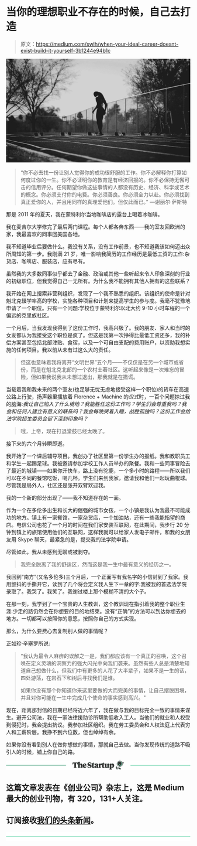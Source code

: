 # 当你的理想职业不存在的时候，自己去打造

> 原文：<https://medium.com/swlh/when-your-ideal-career-doesnt-exist-build-it-yourself-3b1244e94b1c>

![](img/b61690fba51fdb5676335ab93c6bb805.png)

> “你不必去找一份让别人觉得你的成功很舒服的工作。你不必解释你打算如何度过你的一生。你不必证明你的教育是有经济回报的。你不必保持无懈可击的信用评分。任何期望你做这些事情的人都没有历史、经济、科学或艺术的概念。你必须支付你的电费。你必须善良。你必须全力以赴。你必须找到真正爱你的人，并且用同样的真理爱他们。但仅此而已。”
> —谢丽尔·萨斯特

那是 2011 年的夏天，我在蒙特利尔当地咖啡店的露台上喝着冰咖啡。

我在麦吉尔大学修完了最后两门课程。每个人都各奔东西——我的室友回欧洲的家，我最喜欢的同事回美国各地。

我不知道毕业后要做什么。我没有关系，没有工作前景，也不知道我该如何迈出众所周知的第一步。我刚满 21 岁，唯一影响我简历的工作经历是最低工资的工作:杂货店、咖啡店、服装店，应有尽有。

虽然我的大多数同事似乎都去了金融、政治或其他一些听起来令人印象深刻的行业的初级职位，但我觉得自己一无所有。为什么我不能拥有其他人拥有的这些联系？

我开始在网上搜索非营利组织，发现了一个我不熟悉的组织。该组织的使命是针对魁北克辍学率高的学校，实施各种项目和计划来提高学生的参与度。我毫不犹豫地申请了一个职位。只有一个问题:学校位于蒙特利尔以北大约 9-10 小时车程的一个偏远的克里族社区。

一个月后，当我发现我得到了这份工作时，我高兴极了。我的朋友、家人和当时的女友都认为我接受这个职位是疯了。但这是我第一次挣得比最低工资还多，我的补偿方案甚至包括北部津贴、食宿，以及一个可自由支配的费用账户，以资助我想实施的任何项目。我以前从未有过这么大的责任。

> 但这也意味着我将离开“文明世界”五个月——不仅仅是在另一个城市或省份，而是在魁北克北部的一个农村土著社区。这听起来像是一次难忘的冒险，但如果我说我从未想过退出，那我就是在撒谎。

当载着我和我未来的两个室友(也足够无忧无虑地接受这样一个职位)的货车在高速公路上行驶，扬声器里播放着 Florence + Machine 的*仪式*时，一百个问题掠过我的脑海:*我让自己陷入了什么境地？我能胜任这份工作吗？学生们会尊重我吗？我会和任何人建立有意义的联系吗？我会每晚哭着入睡，战胜孤独吗？这份工作会给法学院招生委员会留下深刻印象吗？*

> 哦，上帝，现在打退堂鼓已经太晚了。

接下来的六个月转瞬即逝。

我开始了一个课后辅导项目。我创办了社区里第一份学生办的报纸。我和教职员工和学生一起踢足球。我被邀请参加学校工作人员举办的聚餐。我和一些同事冒险去了最近的城镇——如果你开快车，路上没有驼鹿，一个多小时的路程——所以我们可以在不同的餐馆吃饭，喝几杯。学生们来到我家，邀请我和他们一起玩曲棍球。尽管我是局外人，社区还是张开双臂欢迎我。

我的一个新的部分出现了——我不知道存在的一面。

作为一个在多伦多出生和长大的倔强的城市女孩，一个小镇是我认为我最不可能成功的地方。镇上有一家餐馆，一家杂货店，一个加油站，还有一些我能指望的商店。电信公司也花了一个月的时间在我们家安装互联网，在此期间，我步行 20 分钟到镇上的旅馆使用他们的互联网，这样我就可以给家人发电子邮件，和我的女朋友用 Skype 聊天，最紧急的是，提交我的法学院申请。

尽管如此，我从未感到无聊或被剥夺。

> 我完全脱离了我的舒适区，然而这是我一生中最有意义的经历之一。

我回到“南方”(又名多伦多)三个月后，一个正面写有我名字的小信封到了我家。我用颤抖的手撕开它，读到了几个将会定义我人生下一章的字:我被我的首选法学院录取了。我哭了。我笑了。我谢过楼上那个模糊不清的大个子。

在那一刻，我学到了一个宝贵的人生教训，这个教训现在指引着我的整个职业生涯:少走的路仍然会在你想要的目的地结束。没有“正确”的方法可以到达你想去的地方。一切都可以按照你的意愿，按照你自己的方式实现。

那么，为什么要费心去复制别人做的事情呢？

正如珍·辛塞罗所说:

> “我认为最令人麻痹的误解之一是，我们都应该有一个真正的召唤，这个召唤在定义灵魂的洞察力的强大闪光中向我们袭来。虽然有些人总是清楚地知道自己想做什么，但我们中有更多的人花了大半辈子，如果不是一生的话，四处游荡，在岩石下和树后寻找我们是谁。
> 
> 如果你没有那个你知道你来这里要做的大而完美的事情，让自己摆脱困境，并且对你可能在一生中完成几个使命的事实感到高兴。"

现在，距离那封信的日期已经将近六年了，我在做与我的目标完全一致的事情来谋生。避开公司法，我在一家法律援助诊所帮助低收入工人。当他们的就业和人权受到侵犯时，我会提出抗议。我参加社区组织。我在劳工委员会和人权法庭上代表穷人和工薪阶层。我挣不到六位数，但也绰绰有余。

如果你没有看到别人在做你想做的事情，那就自己去做。当你发现传统的道路不吸引人的时候，铺上你自己的路。

[![](img/308a8d84fb9b2fab43d66c117fcc4bb4.png)](https://medium.com/swlh)

## 这篇文章发表在《创业公司》杂志上，这是 Medium 最大的创业刊物，有 320，131+人关注。

## 订阅接收[我们的头条新闻](http://growthsupply.com/the-startup-newsletter/)。

[![](img/b0164736ea17a63403e660de5dedf91a.png)](https://medium.com/swlh)